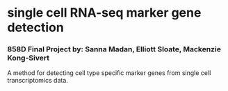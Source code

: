 # single cell RNA-seq marker gene detection

### 858D Final Project by: Sanna Madan, Elliott Sloate, Mackenzie Kong-Sivert

A method for detecting cell type specific marker genes from single cell transcriptomics data. 
